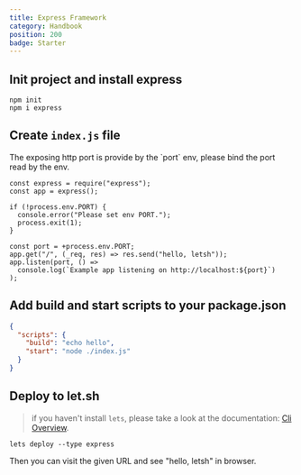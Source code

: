 ```yaml
---
title: Express Framework
category: Handbook
position: 200
badge: Starter
---
```


## Init project and install express

```shell
npm init
npm i express
```

## Create `index.js` file

<alert type="warning">
The exposing http port is provide by the `port` env, please bind the port read by the env.
</alert>

```javascript{}[index.js]
const express = require("express");
const app = express();

if (!process.env.PORT) {
  console.error("Please set env PORT.");
  process.exit(1);
}

const port = +process.env.PORT;
app.get("/", (_req, res) => res.send("hello, letsh"));
app.listen(port, () =>
  console.log(`Example app listening on http://localhost:${port}`)
);
```

## Add build and start scripts to your package.json

```json
{
  "scripts": {
    "build": "echo hello",
    "start": "node ./index.js"
  }
}
```

## Deploy to let.sh

> if you haven't install `lets`, please take a look at the documentation: [Cli Overview](/cli/overview).

```shell
lets deploy --type express
```

Then you can visit the given URL and see "hello, letsh" in browser.
